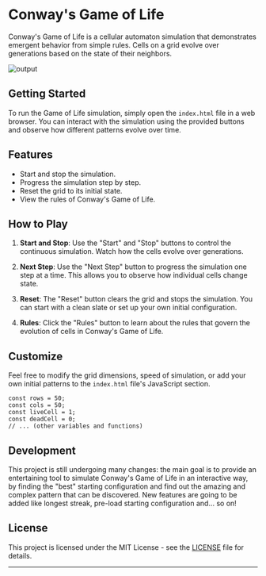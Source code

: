 # Conway's Game of Life

Conway's Game of Life is a cellular automaton simulation that demonstrates emergent behavior from simple rules. Cells on a grid evolve over generations based on the state of their neighbors.

![output](https://github.com/iPaoloTM/game-of-life/assets/43711362/beb791ab-1aac-4fa5-8b74-620a28bc5e97)


## Getting Started

To run the Game of Life simulation, simply open the `index.html` file in a web browser. You can interact with the simulation using the provided buttons and observe how different patterns evolve over time.

## Features

- Start and stop the simulation.
- Progress the simulation step by step.
- Reset the grid to its initial state.
- View the rules of Conway's Game of Life.

## How to Play

1. **Start and Stop**: Use the "Start" and "Stop" buttons to control the continuous simulation. Watch how the cells evolve over generations.

2. **Next Step**: Use the "Next Step" button to progress the simulation one step at a time. This allows you to observe how individual cells change state.

3. **Reset**: The "Reset" button clears the grid and stops the simulation. You can start with a clean slate or set up your own initial configuration.

4. **Rules**: Click the "Rules" button to learn about the rules that govern the evolution of cells in Conway's Game of Life.

## Customize

Feel free to modify the grid dimensions, speed of simulation, or add your own initial patterns to the `index.html` file's JavaScript section.

```
const rows = 50;
const cols = 50;
const liveCell = 1;
const deadCell = 0;
// ... (other variables and functions)
```

## Development

This project is still undergoing many changes: the main goal is to provide an entertaining tool to simulate Conway's Game of Life in an interactive way, by finding the "best" starting configuration and find out the amazing and complex pattern that can be discovered. New features are going to be added like longest streak, pre-load starting configuration and... so on!

## License

This project is licensed under the MIT License - see the [LICENSE](LICENSE) file for details.

---
